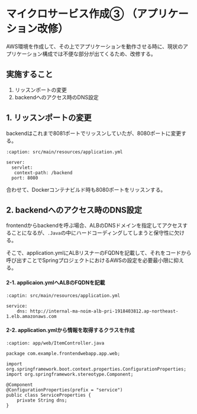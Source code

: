 # マイクロサービス作成③ （アプリケーション改修）
AWS環境を作成して、その上でアプリケーションを動作させる時に、現状のアプリケーション構成では不便な部分が出てくるため、改修する。

## 実施すること
1. リッスンポートの変更
2. backendへのアクセス時のDNS設定

## 1. リッスンポートの変更
backendはこれまで8081ポートでリッスンしていたが、8080ポートに変更する。

```{code-block} yaml
:caption: src/main/resources/application.yml

server:
  servlet:
   context-path: /backend
  port: 8080
```

合わせて、Dockerコンテナビルド時も8080ポートをリッスンする。

## 2. backendへのアクセス時のDNS設定
frontendからbackendを呼ぶ場合、ALBのDNSドメインを指定してアクセスすることになるが、`.Java`の中にハードコーディングしてしまうと保守性に欠ける。

そこで、application.ymlにALBリスナーのFQDNを記載して、それをコードから呼び出すことでSpringプロジェクトにおけるAWSの設定を必要最小限に抑える。

#### 2-1. applicaion.ymlへALBのFQDNを記載
```{code-block} yaml
:captin: src/main/resources/application.yml

service:
    dns: http://internal-ma-noim-alb-pri-1918403812.ap-northeast-1.elb.amazonaws.com
```

#### 2-2. application.ymlから情報を取得するクラスを作成

```{code-block} java
:caption: app/web/ItemController.java

package com.example.frontendwebapp.app.web;

import org.springframework.boot.context.properties.ConfigurationProperties;
import org.springframework.stereotype.Component;

@Component
@ConfigurationProperties(prefix = "service")
public class ServiceProperties {
    private String dns;
}
```